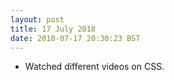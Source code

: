 ```yaml
---
layout: post
title: 17 July 2018 
date: 2018-07-17 20:30:23 BST
---
```

+ Watched different videos on CSS.
